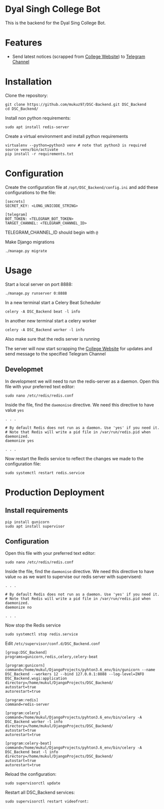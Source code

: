 # Dyal Singh College Bot
This is the backend for the Dyal Sing College Bot.

# Features
* Send latest notices (scrapped from [College Website](http://dsc.du.ac.in/AllNewsDetails.aspx)) to [Telegram Channel](https://tlgrm.eu/channels)

# Installation
Clone the repository:

    git clone https://github.com/mukuz97/DSC-Backend.git DSC_Backend
    cd DSC_Backend/

Install non python requirements:

    sudo apt install redis-server

Create a virtual environment and install python requirements

    virtualenv --python=python3 venv # note that python3 is required
    source venv/bin/activate
    pip install -r requirements.txt

# Configuration
Create the configuration file at `/opt/DSC_Backend/config.ini` and add these configurations to the file:

    [secrets]
    SECRET_KEY: <LONG_UNICODE_STRING>

    [telegram]
    BOT_TOKEN: <TELEGRAM_BOT_TOKEN>
    TARGET_CHANNEL: <TELEGRAM_CHANNEL_ID>

TELEGRAM_CHANNEL_ID should begin with `@`

Make Django migrations

    ./manage.py migrate

# Usage
Start a local server on port 8888:

    ./manage.py runserver 0:8888

In a new terminal start a Celery Beat Scheduler

    celery -A DSC_Backend beat -l info

In another new terminal start a celery worker

    celery -A DSC_Backend worker -l info

Also make sure that the redis server is running

The server will now start scrapping the [College Website](http://dsc.du.ac.in/AllNewsDetails.aspx) for updates and send message to the specified Telegram Channel

## Developmet

In development we will need to run the redis-server as a daemon. Open this file with your preferred text editor:

    sudo nano /etc/redis/redis.conf

Inside the file, find the `daemonise` directive. We need this directive to have value `yes`

    . . .

    # By default Redis does not run as a daemon. Use 'yes' if you need it.
    # Note that Redis will write a pid file in /var/run/redis.pid when daemonized.
    daemonize yes

    . . .

Now restart the Redis service to reflect the changes we made to the configuration file:

    sudo systemctl restart redis.service

# Production Deployment

## Install requirements

    pip install gunicorn
    sudo apt install supervisor

## Configuration

Open this file with your preferred text editor:

    sudo nano /etc/redis/redis.conf

Inside the file, find the `daemonise` directive. We need this directive to have value `no` as we want to supervise our redis server with superviserd:

    . . .

    # By default Redis does not run as a daemon. Use 'yes' if you need it.
    # Note that Redis will write a pid file in /var/run/redis.pid when daemonized.
    daemonize no

    . . .

Now stop the Redis service

    sudo systemctl stop redis.service

Edit `/etc/supervisor/conf.d/DSC_Backend.conf`

    [group:DSC_Backend]
    programs=gunicorn,redis,celery,celery-beat

    [program:gunicorn]
    command=/home/mukul/DjangoProjects/pyhton3.6_env/bin/gunicorn --name DSC_Backend --workers 12 --bind 127.0.0.1:8888 --log-level=INFO DSC_Backend.wsgi:application
    directory=/home/mukul/DjangoProjects/DSC_Backend/
    autostart=true
    autorestart=true

    [program:redis]
    command=redis-server

    [program:celery]
    command=/home/mukul/DjangoProjects/pyhton3.6_env/bin/celery -A DSC_Backend worker -l info
    directory=/home/mukul/DjangoProjects/DSC_Backend/
    autostart=true
    autorestart=true

    [program:celery-beat]
    command=/home/mukul/DjangoProjects/pyhton3.6_env/bin/celery -A DSC_Backend beat -l info
    directory=/home/mukul/DjangoProjects/DSC_Backend/
    autostart=true
    autorestart=true

Reload the configuration:

    sudo supervisorctl update

Restart all DSC_Backend services:

    sudo supervisorctl restart videofront: